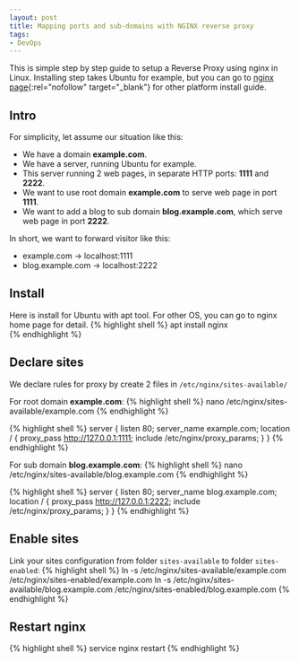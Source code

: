```yaml
---
layout: post
title: Mapping ports and sub-domains with NGINX reverse proxy
tags:
- DevOps
---
```


This is simple step by step guide to setup a Reverse Proxy using nginx in Linux. Installing step takes Ubuntu for example, but you can go to
[nginx page](http://nginx.org/en/download.html){:rel="nofollow" target="_blank"} for other platform install guide.

## Intro
For simplicity, let assume our situation like this:  
* We have a domain **example.com**.
* We have a server, running Ubuntu for example.
* This server running 2 web pages, in separate HTTP ports: **1111** and **2222**.
* We want to use root domain **example.com** to serve web page in port **1111**.
* We want to add a blog to sub domain **blog.example.com**, which serve web page in port **2222**.

In short, we want to forward visitor like this:  
* example.com       -> localhost:1111
* blog.example.com  -> localhost:2222

## Install
Here is install for Ubuntu with apt tool. For other OS, you can go to nginx home page for detail.
{% highlight shell %}
apt install nginx  
{% endhighlight %}

## Declare sites
We declare rules for proxy by create 2 files in `/etc/nginx/sites-available/`

For root domain **example.com**:
{% highlight shell %}
nano /etc/nginx/sites-available/example.com
{% endhighlight %}

{% highlight shell %}
server {
  listen 80;
  server_name example.com;
  location / {
    proxy_pass http://127.0.0.1:1111;
    include /etc/nginx/proxy_params;
  }
}
{% endhighlight %}

For sub domain **blog.example.com**:
{% highlight shell %}
nano /etc/nginx/sites-available/blog.example.com
{% endhighlight %}

{% highlight shell %}
server {
  listen 80;
  server_name blog.example.com;
  location / {
    proxy_pass http://127.0.0.1:2222;
    include /etc/nginx/proxy_params;
  }
}
{% endhighlight %}

## Enable sites
Link your sites configuration from folder `sites-available` to folder `sites-enabled`:
{% highlight shell %}
ln -s /etc/nginx/sites-available/example.com /etc/nginx/sites-enabled/example.com
ln -s /etc/nginx/sites-available/blog.example.com /etc/nginx/sites-enabled/blog.example.com
{% endhighlight %}

## Restart nginx
{% highlight shell %}
service nginx restart
{% endhighlight %}
